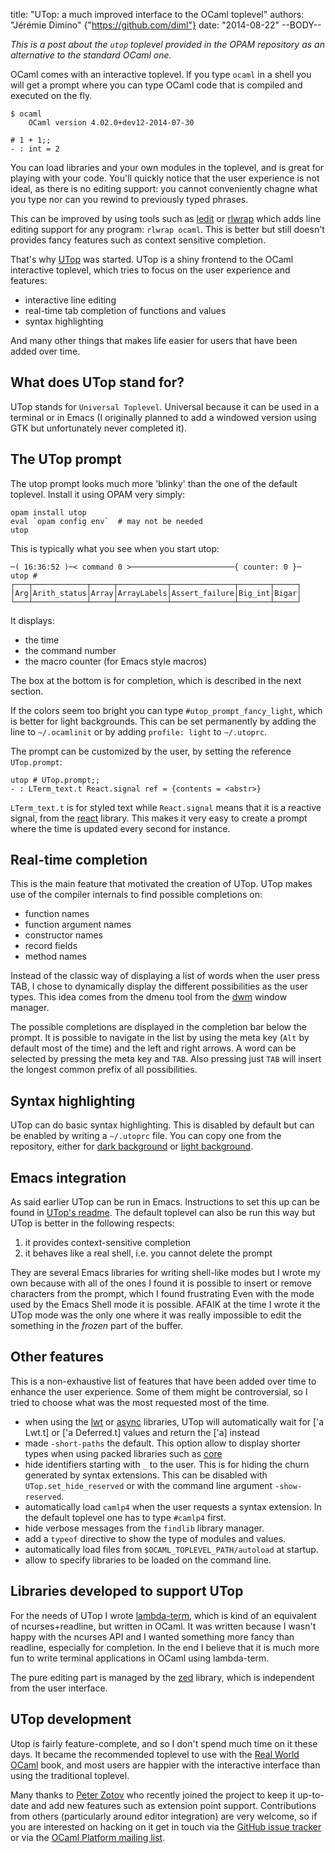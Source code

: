 title: "UTop: a much improved interface to the OCaml toplevel"
authors: "Jérémie Dimino" {"https://github.com/diml"}
date: "2014-08-22"
--BODY--

*This is a post about the `utop` toplevel provided in the OPAM
repository as an alternative to the standard OCaml one.*

OCaml comes with an interactive toplevel. If you type `ocaml` in a
shell you will get a prompt where you can type OCaml code that is
compiled and executed on the fly.

    $ ocaml
        OCaml version 4.02.0+dev12-2014-07-30

    # 1 + 1;;
    - : int = 2

You can load libraries and your own modules in the toplevel, and is
great for playing with your code. You'll quickly notice that
the user experience is not ideal, as there is no editing support:
you cannot conveniently chagne what you type nor can you rewind to
previously typed phrases.

This can be improved by using tools such as
[ledit](http://pauillac.inria.fr/~ddr/ledit/) or
[rlwrap](http://freecode.com/projects/rlwrap) which adds line editing
support for any program: `rlwrap ocaml`. This is better but still
doesn't provides fancy features such as context sensitive completion.

That's why [UTop](https://github.com/diml/utop) was started. UTop is a
shiny frontend to the OCaml interactive toplevel, which tries to focus
on the user experience and features:

- interactive line editing
- real-time tab completion of functions and values
- syntax highlighting

And many other things that makes life easier for users that have been
added over time.

What does UTop stand for?
--------------------------

UTop stands for `Universal Toplevel`. Universal because it can be used
in a terminal or in Emacs (I originally planned to add a windowed
version using GTK but unfortunately never completed it).

The UTop prompt
---------------

The utop prompt looks much more 'blinky' than the one of the default
toplevel. Install it using OPAM very simply:

    opam install utop
    eval `opam config env`  # may not be needed
    utop

This is typically what you see when you start utop:

    ─( 16:36:52 )─< command 0 >───────────────────────{ counter: 0 }─
    utop #
    ┌───┬────────────┬─────┬───────────┬──────────────┬───────┬─────┐
    │Arg│Arith_status│Array│ArrayLabels│Assert_failure│Big_int│Bigar│
    └───┴────────────┴─────┴───────────┴──────────────┴───────┴─────┘

It displays:

- the time
- the command number
- the macro counter (for Emacs style macros)

The box at the bottom is for completion, which is described in the
next section.

If the colors seem too bright you can type `#utop_prompt_fancy_light`,
which is better for light backgrounds. This can be set permanently by
adding the line to `~/.ocamlinit` or by adding `profile: light` to
`~/.utoprc`.

The prompt can be customized by the user, by setting the reference
`UTop.prompt`:

    utop # UTop.prompt;;
    - : LTerm_text.t React.signal ref = {contents = <abstr>}

`LTerm_text.t` is for styled text while `React.signal` means that it
is a reactive signal, from the
[react](http://erratique.ch/software/react) library. This makes it very
easy to create a prompt where the time is updated every second for
instance.

Real-time completion
--------------------

This is the main feature that motivated the creation of UTop. UTop makes use
of the compiler internals to find possible completions on:

- function names
- function argument names
- constructor names
- record fields
- method names

Instead of the classic way of displaying a list of words when the user
press TAB, I chose to dynamically display the different
possibilities as the user types. This idea comes from the dmenu tool
from the [dwm](http://dwm.suckless.org/) window manager.

The possible completions are displayed in the completion bar below the
prompt. It is possible to navigate in the list by using the meta key
(`Alt` by default most of the time) and the left and right arrows. A
word can be selected by pressing the meta key and `TAB`. Also pressing
just `TAB` will insert the longest common prefix of all possibilities.

Syntax highlighting
-------------------

UTop can do basic syntax highlighting. This is disabled by default but
can be enabled by writing a `~/.utoprc` file. You can copy one from
the repository, either for
[dark background](https://github.com/diml/utop/blob/master/utoprc-dark)
or
[light background](https://github.com/diml/utop/blob/master/utoprc-light).

Emacs integration
-----------------

As said earlier UTop can be run in Emacs. Instructions to set this up
can be found in [UTop's readme](https://github.com/diml/utop). The
default toplevel can also be run this way but UTop is better in the
following respects:

1. it provides context-sensitive completion
2. it behaves like a real shell, i.e. you cannot delete the prompt

They are several Emacs libraries for writing shell-like modes but I
wrote my own because with all of the ones I found it is possible to
insert or remove characters from the prompt, which I found frustrating
Even with the mode used by the Emacs Shell mode it is
possible. AFAIK at the time I wrote it the UTop mode was the only one
where it was really impossible to edit the something in the _frozen_
part of the buffer.

Other features
--------------

This is a non-exhaustive list of features that have been added over
time to enhance the user experience. Some of them might be
controversial, so I tried to choose what was the most requested most of
the time.

- when using the [lwt](http://ocsigen.org/lwt/) or
  [async](https://github.com/janestreet/async) libraries, UTop will
  automatically wait for ['a Lwt.t] or ['a Deferred.t] values and
  return the ['a] instead
- made `-short-paths` the default. This option allow to display
  shorter types when using packed libraries such as
  [core](https://github.com/janestreet/core)
- hide identifiers starting with `_` to the user. This is for hiding
  the churn generated by syntax extensions. This can be disabled with
  `UTop.set_hide_reserved` or with the command line argument
  `-show-reserved`.
- automatically load `camlp4` when the user requests a syntax
  extension. In the default toplevel one has to type `#camlp4` first.
- hide verbose messages from the `findlib` library manager.
- add a `typeof` directive to show the type of modules and values.
- automatically load files from `$OCAML_TOPLEVEL_PATH/autoload` at
  startup.
- allow to specify libraries to be loaded on the command line.

Libraries developed to support UTop
-----------------------------------

For the needs of UTop I wrote
[lambda-term](https://github.com/diml/lambda-term), which is kind of
an equivalent of ncurses+readline, but written in OCaml. It was
written because I wasn't happy with the ncurses API and I wanted something more
fancy than readline, especially for completion. In the end I believe
that it is much more fun to write terminal applications in OCaml using
lambda-term.

The pure editing part is managed by the
[zed](https://github.com/diml/zed) library, which is independent from
the user interface.


UTop development
----------------

Utop is fairly feature-complete, and so I don't spend much time on it
these days. It became the recommended toplevel to use with the 
[Real World OCaml](https://realworldocaml.org) book, and most users
are happier with the interactive interface than using the traditional
toplevel.

Many thanks to [Peter Zotov](https://github.com/whitequark) who recently joined
the project to keep it up-to-date and add new features such as extension point
support. Contributions from others (particularly around editor integration) are
very welcome, so if you are interested on hacking on it get in touch via the
[GitHub issue tracker](https://github.com/diml/utop) or via the [OCaml Platform
mailing list](http://lists.ocaml.org/listinfo/platform).
